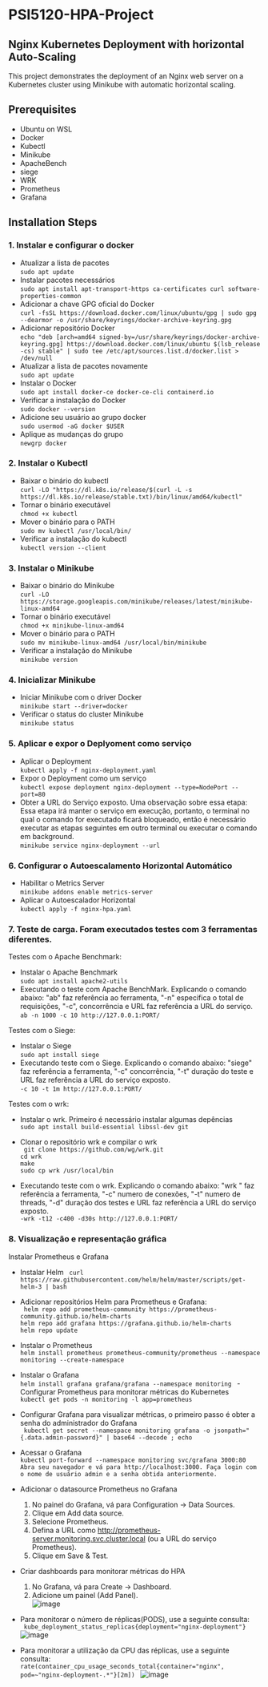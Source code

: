 # PSI5120-HPA-Project

## Nginx Kubernetes Deployment with horizontal Auto-Scaling

This project demonstrates the deployment of an Nginx web server on a Kubernetes cluster using Minikube with automatic horizontal scaling.

## Prerequisites

- Ubuntu on WSL
- Docker
- Kubectl
- Minikube
- ApacheBench
- siege
- WRK
- Prometheus
- Grafana
  
## Installation Steps

### 1. Instalar e configurar o docker

- Atualizar a lista de pacotes </br>
`sudo apt update
`
- Instalar pacotes necessários </br>
`sudo apt install apt-transport-https ca-certificates curl software-properties-common
`
- Adicionar a chave GPG oficial do Docker </br>
`curl -fsSL https://download.docker.com/linux/ubuntu/gpg | sudo gpg --dearmor -o /usr/share/keyrings/docker-archive-keyring.gpg
`
- Adicionar repositório Docker </br>
`echo "deb [arch=amd64 signed-by=/usr/share/keyrings/docker-archive-keyring.gpg] https://download.docker.com/linux/ubuntu $(lsb_release -cs) stable" | sudo tee /etc/apt/sources.list.d/docker.list > /dev/null
`
- Atualizar a lista de pacotes novamente </br>
`sudo apt update
`
- Instalar o Docker </br>
`sudo apt install docker-ce docker-ce-cli containerd.io
`
- Verificar a instalação do Docker </br>
`sudo docker --version
`
- Adicione seu usuário ao grupo docker </br>
`sudo usermod -aG docker $USER
`
- Aplique as mudanças do grupo </br>
`newgrp docker
`

### 2. Instalar o Kubectl

- Baixar o binário do kubectl </br>
`curl -LO "https://dl.k8s.io/release/$(curl -L -s https://dl.k8s.io/release/stable.txt)/bin/linux/amd64/kubectl"
`
- Tornar o binário executável </br>
`chmod +x kubectl
`
- Mover o binário para o PATH </br>
`sudo mv kubectl /usr/local/bin/
`
- Verificar a instalação do kubectl </br>
`kubectl version --client
`
### 3. Instalar o Minikube

- Baixar o binário do Minikube </br>
`curl -LO https://storage.googleapis.com/minikube/releases/latest/minikube-linux-amd64
`
- Tornar o binário executável </br>
`chmod +x minikube-linux-amd64
`
- Mover o binário para o PATH </br>
`sudo mv minikube-linux-amd64 /usr/local/bin/minikube
`
- Verificar a instalação do Minikube </br>
`minikube version
`
### 4. Inicializar Minikube 

- Iniciar Minikube com o driver Docker </br>
`minikube start --driver=docker
`
- Verificar o status do cluster Minikube </br>
`minikube status
`
### 5. Aplicar e expor o Deplyoment como serviço 

- Aplicar o Deployment </br>
`kubectl apply -f nginx-deployment.yaml
`
- Expor o Deployment como um serviço </br>
`kubectl expose deployment nginx-deployment --type=NodePort --port=80
`
- Obter a URL do Serviço exposto. Uma observação sobre essa etapa:  Essa etapa irá manter o serviço em execução, portanto, o terminal no qual o comando for executado ficará bloqueado, então é necessário executar as etapas seguintes em outro terminal ou executar o comando em background. </br>
`minikube service nginx-deployment --url
`
### 6. Configurar o Autoescalamento Horizontal Automático

-  Habilitar o Metrics Server </br>
`minikube addons enable metrics-server
`
- Aplicar o Autoescalador Horizontal </br>
`kubectl apply -f nginx-hpa.yaml
`
### 7. Teste de carga. Foram executados testes com 3 ferramentas diferentes.

Testes com o Apache Benchmark: </br>
- Instalar o Apache Benchmark </br>
`sudo apt install apache2-utils
`
- Executando o teste com Apache BenchMark. Explicando o comando abaixo: "ab" faz referência ao ferramenta, "-n" especifica o total de requisições, "-c", concorrência e URL faz referência a URL do serviço. </br>
`ab -n 1000 -c 10 http://127.0.0.1:PORT/
`

Testes com o Siege:</br>
- Instalar o Siege </br>
`sudo apt install siege
`
- Executando teste com o Siege. Explicando o comando abaixo: "siege" faz referência a ferramenta, "-c" concorrência, "-t" duração do teste e URL faz referência a URL do serviço exposto. </br>
`-c 10 -t 1m http://127.0.0.1:PORT/
` 

Testes com o wrk:</br>
- Instalar o wrk. Primeiro é necessário instalar algumas depências </br>
`sudo apt install build-essential libssl-dev git
`
- Clonar o repositório wrk e compilar o wrk </br>
`  git clone https://github.com/wg/wrk.git 
` </br>
`cd wrk
`</br>
`make
`</br>
`sudo cp wrk /usr/local/bin
`</br>

- Executando teste com o wrk. Explicando o comando abaixo: "wrk " faz referência a ferramenta, "-c" numero de conexões, "-t" numero de threads, "-d" duração dos testes e URL faz referência a URL do serviço exposto. </br>
`-wrk -t12 -c400 -d30s http://127.0.0.1:PORT/
`
### 8. Visualização e representação gráfica </br>
Instalar Prometheus e Grafana </br>
- Instalar Helm
`  curl https://raw.githubusercontent.com/helm/helm/master/scripts/get-helm-3 | bash
` 
- Adicionar repositórios Helm para Prometheus e Grafana:</br>
`  helm repo add prometheus-community https://prometheus-community.github.io/helm-charts
`</br> 
`helm repo add grafana https://grafana.github.io/helm-charts
`</br> 
`helm repo update
`</br>

- Instalar o Prometheus </br>
`helm install prometheus prometheus-community/prometheus --namespace monitoring --create-namespace
`
- Instalar o Grafana </br>
`helm install grafana grafana/grafana --namespace monitoring
`
-Configurar Prometheus para monitorar métricas do Kubernetes</br>
`kubectl get pods -n monitoring -l app=prometheus
`
- Configurar Grafana para visualizar métricas, o primeiro passo é obter a senha do administrador do Grafana </br>
`  kubectl get secret --namespace monitoring grafana -o jsonpath="{.data.admin-password}" | base64 --decode ; echo
`
- Acessar o Grafana </br>
`kubectl port-forward --namespace monitoring svc/grafana 3000:80 
` </br>
`Abra seu navegador e vá para http://localhost:3000. Faça login com o nome de usuário admin e a senha obtida anteriormente.
`

- Adicionar o datasource Prometheus no Grafana </br>
  1. No painel do Grafana, vá para Configuration -> Data Sources. </br>
  2. Clique em Add data source. </br>
  3. Selecione Prometheus. </br>
  4. Defina a URL como http://prometheus-server.monitoring.svc.cluster.local (ou a URL do serviço Prometheus). </br>
  5. Clique em Save & Test. </br>

- Criar dashboards para monitorar métricas do HPA </br>
  1. No Grafana, vá para Create -> Dashboard. </br>
  2. Adicione um painel (Add Panel). </br>
  ![image](https://github.com/user-attachments/assets/7880840c-8bb4-4d07-abc2-97a1d1a54133) </br>


- Para monitorar o número de réplicas(PODS), use a seguinte consulta: </br>
`  kube_deployment_status_replicas{deployment="nginx-deployment"}
`
![image](https://github.com/user-attachments/assets/b6ecac98-2149-472a-9ee5-2029c9151d30) </br>

- Para monitorar a utilização da CPU das réplicas, use a seguinte consulta: </br>
`rate(container_cpu_usage_seconds_total{container="nginx", pod=~"nginx-deployment-.*"}[2m])
`
![image](https://github.com/user-attachments/assets/d05cff59-e0f6-49dc-8439-20a44aec9f67) </br>

